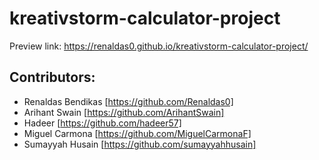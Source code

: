# kreativstorm-calculator-project

Preview link: https://renaldas0.github.io/kreativstorm-calculator-project/

## Contributors:
- Renaldas Bendikas [https://github.com/Renaldas0]
- Arihant Swain [https://github.com/ArihantSwain]
- Hadeer [https://github.com/hadeer57]
- Miguel Carmona [https://github.com/MiguelCarmonaF]
- Sumayyah Husain [https://github.com/sumayyahhusain]
